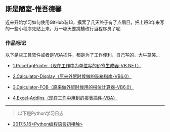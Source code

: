 
## 斯是陋室-惟吾德馨

近来开始学习如何使用GitHub装13，摸索了几天终于有了点眉目，把上班3年来写的一些小程序先贴上来，万一哪天要跳槽改行当程序员了呢.

### 作品标记

以下是些工具软件或者是VBA插件，都是为了工作便利，自己写的，大牛莫笑...


* [1.PriceTagPrinter（现在工作中为单位写的价签生成器-VB.NET）](https://github.com/flysafely/PriceTagPrinter)

* [2.Calculator-Display（原来外贸时候做的装箱指南-VB6.0）](https://github.com/flysafely/Calculator-Display-)

* [3.Calculator-FOB（原来做外贸时候用的报价计算器-VB6.0）](https://github.com/flysafely/Calculator-FOB)

* [4.Excel-AddIns（现在工作中用到的报表插件-VBA）](https://github.com/flysafely/Excel-AddIns)


---

> 以下是Python学习日志
- [2017.5.16<Python编程语言初接触>](https://github.com/flysafely/2017.5.15-Python/blob/master/README.md)


